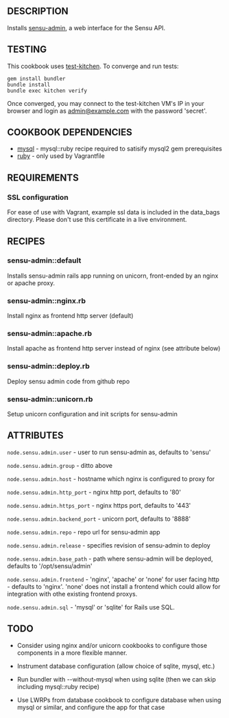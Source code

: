 ## DESCRIPTION

Installs [sensu-admin](https://github.com/sensu/sensu-admin), a web interface for the Sensu API.

## TESTING

This cookbook uses [test-kitchen](https://github.com/opscode/test-kitchen/). To converge and run tests:
```
gem install bundler
bundle install
bundle exec kitchen verify
```

Once converged, you may connect to the test-kitchen VM's IP in your browser and login as admin@example.com with the password 'secret'.

## COOKBOOK DEPENDENCIES

* [mysql](http://community.opscode.com/cookbooks/mysql) - mysql::ruby recipe required to satisify mysql2 gem prerequisites
* [ruby](http://community.opscode.com/cookbooks/ruby) - only used by Vagrantfile

## REQUIREMENTS

### SSL configuration

For ease of use with Vagrant, example ssl data is included in the data_bags directory. Please don't use this certificate in a live environment.

## RECIPES

### sensu-admin::default

Installs sensu-admin rails app running on unicorn, front-ended by an nginx or apache proxy.

### sensu-admin::nginx.rb        

Install nginx as frontend http server (default)

### sensu-admin::apache.rb       

Install apache as frontend http server instead of nginx (see attribute below)

### sensu-admin::deploy.rb       

Deploy sensu admin code from github repo

### sensu-admin::unicorn.rb

Setup unicorn configuration and init scripts for sensu-admin

## ATTRIBUTES

`node.sensu.admin.user` - user to run sensu-admin as, defaults to 'sensu'

`node.sensu.admin.group` - ditto above

`node.sensu.admin.host` - hostname which nginx is configured to proxy for

`node.sensu.admin.http_port` - nginx http port, defaults to '80'

`node.sensu.admin.https_port` - nginx https port, defaults to '443'

`node.sensu.admin.backend_port` - unicorn port, defaults to '8888'

`node.sensu.admin.repo` - repo url for sensu-admin app

`node.sensu.admin.release` - specifies revision of sensu-admin to deploy

`node.sensu.admin.base_path` - path where sensu-admin will be deployed, defaults to '/opt/sensu/admin'

`node.sensu.admin.frontend` - 'nginx', 'apache' or 'none' for user facing http - defaults to 'nginx'. 'none' does not install a frontend which could allow for integration with othe existing frontend proxys.

`node.sensu.admin.sql` - 'mysql' or 'sqlite' for Rails use SQL.

## TODO

* Consider using nginx and/or unicorn cookbooks to configure those components in a more flexible manner.

* Instrument database configuration (allow choice of sqlite, mysql, etc.)

* Run bundler with --without-mysql when using sqlite (then we can skip including mysql::ruby recipe)

* Use LWRPs from database cookbook to configure database when using mysql or similar, and configure the app for that case
